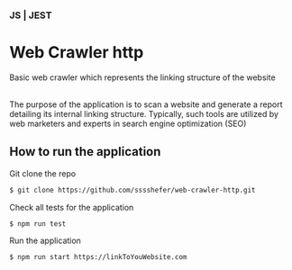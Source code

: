 ### JS | JEST
# Web Crawler http


Basic web crawler which represents the linking structure of the website </br></br>

The purpose of the application is to scan a website and generate a report detailing its internal linking structure.
Typically, such tools are utilized by web marketers and experts in search engine optimization (SEO)

## How to run the application

Git clone the repo 
```bash
$ git clone https://github.com/sssshefer/web-crawler-http.git
```

Check all tests for the application
```bash
$ npm run test
```

Run the application 
```bash
$ npm run start https://linkToYouWebsite.com
```
